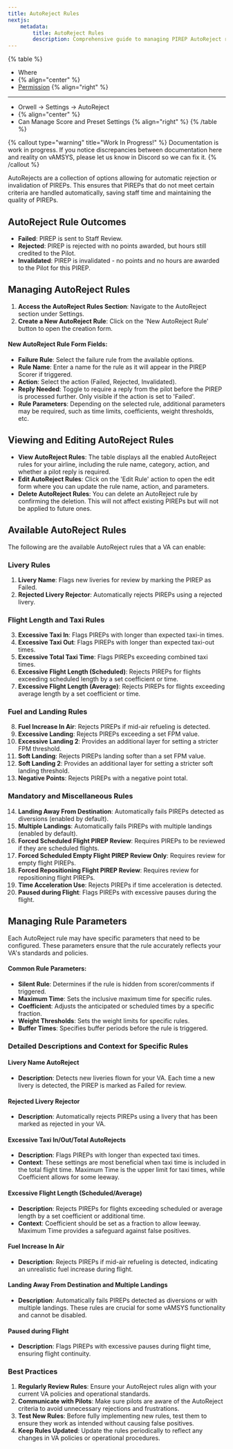 ```yaml
---
title: AutoReject Rules
nextjs:  
    metadata:  
        title: AutoReject Rules  
        description: Comprehensive guide to managing PIREP AutoReject rules in vAMSYS using the Orwell interface.
---
```

{% table %}
* Where
*  {% align="center" %}
* [Permission](/orwell/staff#creating-or-editing-a-staff-member) {% align="right" %}
---
* Orwell -> Settings -> AutoReject
*  {% align="center" %}
* Can Manage Score and Preset Settings {% align="right" %}
{% /table %}

{% callout type="warning" title="Work In Progress!" %}
Documentation is work in progress. If you notice discrepancies between documentation here and reality on vAMSYS, please let us know in Discord so we can fix it.
{% /callout %}

AutoRejects are a collection of options allowing for automatic rejection or invalidation of PIREPs. This ensures that PIREPs that do not meet certain criteria are handled automatically, saving staff time and maintaining the quality of PIREPs.

## AutoReject Rule Outcomes

- **Failed**: PIREP is sent to Staff Review.
- **Rejected**: PIREP is rejected with no points awarded, but hours still credited to the Pilot.
- **Invalidated**: PIREP is invalidated - no points and no hours are awarded to the Pilot for this PIREP.

## Managing AutoReject Rules

1. **Access the AutoReject Rules Section**: Navigate to the AutoReject section under Settings.
2. **Create a New AutoReject Rule**: Click on the 'New AutoReject Rule' button to open the creation form.

#### New AutoReject Rule Form Fields:
- **Failure Rule**: Select the failure rule from the available options.
- **Rule Name**: Enter a name for the rule as it will appear in the PIREP Scorer if triggered.
- **Action**: Select the action (Failed, Rejected, Invalidated).
- **Reply Needed**: Toggle to require a reply from the pilot before the PIREP is processed further. Only visible if the action is set to 'Failed'.
- **Rule Parameters**: Depending on the selected rule, additional parameters may be required, such as time limits, coefficients, weight thresholds, etc.

## Viewing and Editing AutoReject Rules

- **View AutoReject Rules**: The table displays all the enabled AutoReject rules for your airline, including the rule name, category, action, and whether a pilot reply is required.
- **Edit AutoReject Rules**: Click on the 'Edit Rule' action to open the edit form where you can update the rule name, action, and parameters.
- **Delete AutoReject Rules**: You can delete an AutoReject rule by confirming the deletion. This will not affect existing PIREPs but will not be applied to future ones.

## Available AutoReject Rules

The following are the available AutoReject rules that a VA can enable:

### Livery Rules
1. **Livery Name**: Flags new liveries for review by marking the PIREP as Failed.
2. **Rejected Livery Rejector**: Automatically rejects PIREPs using a rejected livery.

### Flight Length and Taxi Rules
3. **Excessive Taxi In**: Flags PIREPs with longer than expected taxi-in times.
4. **Excessive Taxi Out**: Flags PIREPs with longer than expected taxi-out times.
5. **Excessive Total Taxi Time**: Flags PIREPs exceeding combined taxi times.
6. **Excessive Flight Length (Scheduled)**: Rejects PIREPs for flights exceeding scheduled length by a set coefficient or time.
7. **Excessive Flight Length (Average)**: Rejects PIREPs for flights exceeding average length by a set coefficient or time.

### Fuel and Landing Rules
8. **Fuel Increase In Air**: Rejects PIREPs if mid-air refueling is detected.
9. **Excessive Landing**: Rejects PIREPs exceeding a set FPM value.
10. **Excessive Landing 2**: Provides an additional layer for setting a stricter FPM threshold.
11. **Soft Landing**: Rejects PIREPs landing softer than a set FPM value.
12. **Soft Landing 2**: Provides an additional layer for setting a stricter soft landing threshold.
13. **Negative Points**: Rejects PIREPs with a negative point total.

### Mandatory and Miscellaneous Rules
14. **Landing Away From Destination**: Automatically fails PIREPs detected as diversions (enabled by default).
15. **Multiple Landings**: Automatically fails PIREPs with multiple landings (enabled by default).
16. **Forced Scheduled Flight PIREP Review**: Requires PIREPs to be reviewed if they are scheduled flights.
17. **Forced Scheduled Empty Flight PIREP Review Only**: Requires review for empty flight PIREPs.
18. **Forced Repositioning Flight PIREP Review**: Requires review for repositioning flight PIREPs.
19. **Time Acceleration Use**: Rejects PIREPs if time acceleration is detected.
20. **Paused during Flight**: Flags PIREPs with excessive pauses during the flight.

## Managing Rule Parameters

Each AutoReject rule may have specific parameters that need to be configured. These parameters ensure that the rule accurately reflects your VA's standards and policies.

#### Common Rule Parameters:
- **Silent Rule**: Determines if the rule is hidden from scorer/comments if triggered.
- **Maximum Time**: Sets the inclusive maximum time for specific rules.
- **Coefficient**: Adjusts the anticipated or scheduled times by a specific fraction.
- **Weight Thresholds**: Sets the weight limits for specific rules.
- **Buffer Times**: Specifies buffer periods before the rule is triggered.

### Detailed Descriptions and Context for Specific Rules

#### Livery Name AutoReject
- **Description**: Detects new liveries flown for your VA. Each time a new livery is detected, the PIREP is marked as Failed for review.

#### Rejected Livery Rejector
- **Description**: Automatically rejects PIREPs using a livery that has been marked as rejected in your VA.

#### Excessive Taxi In/Out/Total AutoRejects
- **Description**: Flags PIREPs with longer than expected taxi times.
- **Context**: These settings are most beneficial when taxi time is included in the total flight time. Maximum Time is the upper limit for taxi times, while Coefficient allows for some leeway.

#### Excessive Flight Length (Scheduled/Average)
- **Description**: Rejects PIREPs for flights exceeding scheduled or average length by a set coefficient or additional time.
- **Context**: Coefficient should be set as a fraction to allow leeway. Maximum Time provides a safeguard against false positives.

#### Fuel Increase In Air
- **Description**: Rejects PIREPs if mid-air refueling is detected, indicating an unrealistic fuel increase during flight.

#### Landing Away From Destination and Multiple Landings
- **Description**: Automatically fails PIREPs detected as diversions or with multiple landings. These rules are crucial for some vAMSYS functionality and cannot be disabled.

#### Paused during Flight
- **Description**: Flags PIREPs with excessive pauses during flight time, ensuring flight continuity.

### Best Practices

1. **Regularly Review Rules**: Ensure your AutoReject rules align with your current VA policies and operational standards.
2. **Communicate with Pilots**: Make sure pilots are aware of the AutoReject criteria to avoid unnecessary rejections and frustrations.
3. **Test New Rules**: Before fully implementing new rules, test them to ensure they work as intended without causing false positives.
4. **Keep Rules Updated**: Update the rules periodically to reflect any changes in VA policies or operational procedures.

